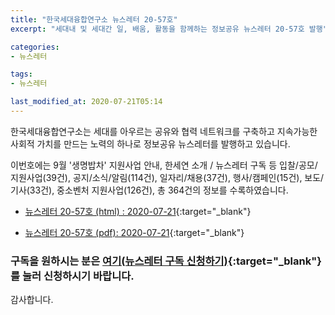 ```yaml
---
title: "한국세대융합연구소 뉴스레터 20-57호"
excerpt: "세대내 및 세대간 일, 배움, 활동을 함께하는 정보공유 뉴스레터 20-57호 발행" 

categories:
- 뉴스레터

tags:
- 뉴스레터

last_modified_at: 2020-07-21T05:14
---
```


한국세대융합연구소는 세대를 아우르는 공유와 협력 네트워크를 구축하고 지속가능한 사회적 가치를 만드는 노력의 하나로 정보공유 뉴스레터를 발행하고 있습니다.

이번호에는 9월 '생명밥차' 지원사업 안내, 한세연 소개 / 뉴스레터 구독 등 입찰/공모/지원사업(39건), 공지/소식/알림(114건), 일자리/채용(37건), 행사/캠페인(15건), 보도/기사(33건), 중소벤처 지원사업(126건), 총 364건의 정보를 수록하였습니다.

* [뉴스레터 20-57호 (html) : 2020-07-21](https://gcrcenter.github.io/assets/htmls/gcrc_news_letter_20200721.html){:target="_blank"}

* [뉴스레터 20-57호 (pdf): 2020-07-21](https://drive.google.com/uc?export=view&id=1TwBilWDfPXex1Rh_oxnTncHCrwgLRQiH){:target="_blank"}


### 구독을 원하시는 분은 [여기(뉴스레터 구독 신청하기)](https://forms.gle/MJ5gVHCdunBXXWVB7){:target="_blank"} 를 눌러 신청하시기 바랍니다.


감사합니다.